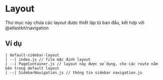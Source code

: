 # Layout

Thư mục này chứa các layout được thiết lập từ ban đầu, kết hợp với @atlastkit/navigation

## Ví dụ

```
| default-sidebar-layout
| --| index.js // file mặc định layout
| --| PageContainer.js // layout này được sử dụng, cho các route nằm bên trong default layout
| --| SidebarNavigation.js // thông tin sidebar navigation.js
```

